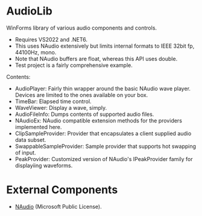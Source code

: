# AudioLib

WinForms library of various audio components and controls.

- Requires VS2022 and .NET6.
- This uses NAudio extensively but limits internal formats to IEEE 32bit fp, 44100Hz, mono.
- Note that NAudio buffers are float, whereas this API uses double.
- Test project is a fairly comprehensive example.

Contents:
- AudioPlayer: Fairly thin wrapper around the basic NAudio wave player. Devices are limited to the ones available on your box.
- TimeBar: Elapsed time control.
- WaveViewer: Display a wave, simply.
- AudioFileInfo: Dumps contents of supported audio files.
- NAudioEx: NAudio compatible extension methods for the providers implemented here.
- ClipSampleProvider: Provider that encapsulates a client supplied audio data subset.
- SwappableSampleProvider: Sample provider that supports hot swapping of input.
- PeakProvider: Customized version of NAudio's IPeakProvider family for displayiing waveforms.

# External Components

- [NAudio](https://github.com/naudio/NAudio) (Microsoft Public License).
